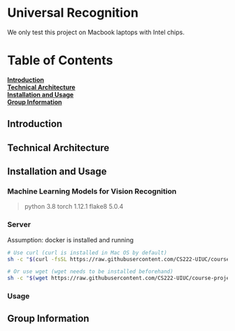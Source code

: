 # Universal Recognition
We only test this project on Macbook laptops with Intel chips.

# Table of Contents
**[Introduction](#Introduction)**<br>
**[Technical Architecture](#Technical-Architecture)**<br>
**[Installation and Usage](#Installation-and-Usage)**<br>
**[Group Information](#Group-Information)**<br>

## Introduction

## Technical Architecture

## Installation and Usage

### Machine Learning Models for Vision Recognition

>python 3.8
>torch 1.12.1
>flake8 5.0.4

### Server
Assumption: docker is installed and running

```bash
# Use curl (curl is installed in Mac OS by default)
sh -c "$(curl -fsSL https://raw.githubusercontent.com/CS222-UIUC/course-project-group-40/main/backend/install.sh)"
```
```bash
# Or use wget (wget needs to be installed beforehand)
sh -c "$(wget https://raw.githubusercontent.com/CS222-UIUC/course-project-group-40/main/backend/install.sh -O -)"
```

### Usage

## Group Information
